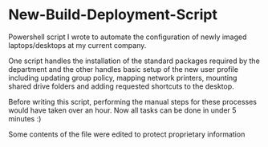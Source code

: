 # New-Build-Deployment-Script
Powershell script I wrote to automate the configuration of newly imaged laptops/desktops at my current company. 

One script handles the installation of the standard packages required by the department and the other handles basic setup of the new user profile including updating group policy, mapping network printers, mounting shared drive folders and adding requested shortcuts to the desktop.

Before writing this script, performing the manual steps for these processes would have taken over an hour. Now all tasks can be done in under 5 minutes :)

Some contents of the file were edited to protect proprietary information

